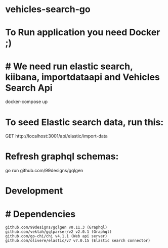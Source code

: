 # vehicles-search-go

# To Run application you need Docker ;)
# # We need run elastic search, kiibana, importdataapi and Vehicles Search Api
docker-compose up

# To seed Elastic search data, run this:
GET http://localhost:3001/api/elastic/import-data


# Refresh graphql schemas:
go run github.com/99designs/gqlgen


# Development
# # Dependencies
    github.com/99designs/gqlgen v0.11.3 (Graphql)
	github.com/vektah/gqlparser/v2 v2.0.1 (Graphql)
	github.com/go-chi/chi v4.1.1 (Web api server)
	github.com/olivere/elastic/v7 v7.0.15 (Elastic search connector)
